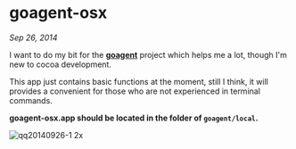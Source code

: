 goagent-osx
===========

*Sep 26, 2014*

I want to do my bit for the [**goagent**](https://github.com/goagent/goagent) project which helps me a lot, though I'm new to cocoa development.

This app just contains basic functions at the moment, still I think, it will provides a convenient for those who are not experienced in terminal commands.

**goagent-osx.app should be located in the folder of `goagent/local`.**

![qq20140926-1 2x](https://cloud.githubusercontent.com/assets/2188512/4422982/11f192ee-4591-11e4-8f48-0828990c5195.png)
